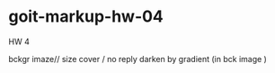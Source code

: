 # goit-markup-hw-04
 HW 4


bckgr imaze// size cover / no reply
darken by gradient  (in bck image )



 
